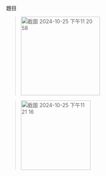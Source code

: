 題目
><img width="213" alt="截圖 2024-10-25 下午11 20 58" src="https://github.com/user-attachments/assets/a30a6410-2e9f-47a8-af8c-d8162d2fa7e7">

><img width="188" alt="截圖 2024-10-25 下午11 21 16" src="https://github.com/user-attachments/assets/5ac4add6-ba25-4ec9-9a5c-cc3a420e2201">


